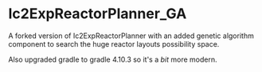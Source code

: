 Ic2ExpReactorPlanner_GA
====================

A forked version of Ic2ExpReactorPlanner with an added genetic algorithm component to search the huge reactor layouts possibility space.

Also upgraded gradle to gradle 4.10.3 so it's a _bit_ more modern.
